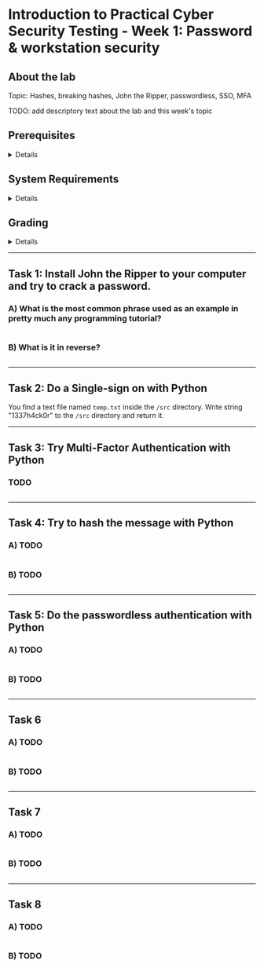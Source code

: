 Introduction to Practical Cyber Security Testing - Week 1: Password & workstation security
====


## About the lab

Topic: Hashes, breaking hashes, John the Ripper, passwordless, SSO, MFA

TODO: add descriptory text about the lab and this week's topic


## Prerequisites

<details><summary>Details</summary>

* TODO: describe required knowledge to complete this week's tasks

</details>


## System Requirements

<details><summary>Details</summary>

* TODO: what tools or features are required to complete this week's tasks

</details>


## Grading

<details><summary>Details</summary>

This course uses GitHub Classroom with Autograding, meaning that your assignments are automatically graded! To find out your score, check the results of github actions after pushing your answers. No cheating!

Task #|Grade/Level|Description|
-----|:---:|-----------|
Task 1 | 1 | TODO: brief task descriptions and what each grade requires

</details>

---


## Task 1: Install John the Ripper to your computer and try to crack a password.

### A) What is the most common phrase used as an example in pretty much any programming tutorial?
```

```

### B) What is it in reverse?
```

```

---

## Task 2: Do a Single-sign on with Python

You find a text file named `temp.txt` inside the `/src` directory. Write string "1337h4ck0r" to the `/src` directory and return it.

---

## Task 3: Try Multi-Factor Authentication with Python

### TODO

```

```

---

## Task 4: Try to hash the message with Python

### A) TODO
```

```

### B) TODO
```

```

---

## Task 5: Do the passwordless authentication with Python

### A) TODO
```

```

### B) TODO
```

```

---

## Task 6

### A) TODO
```

```

### B) TODO
```

```

---

## Task 7

### A) TODO
```

```

### B) TODO
```

```

---

## Task 8

### A) TODO
```

```

### B) TODO
```

```
